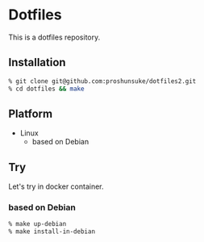 # Dotfiles

This is a dotfiles repository.

## Installation

```sh
% git clone git@github.com:proshunsuke/dotfiles2.git
% cd dotfiles && make
```

## Platform

* Linux
  * based on Debian

## Try

Let's try in docker container.

### based on Debian

```sh
% make up-debian
% make install-in-debian
```
